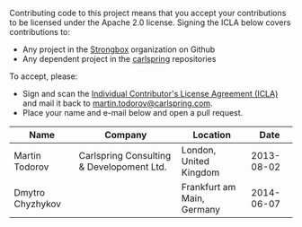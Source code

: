 

Contributing code to this project means that you accept your contributions to be 
licensed under the Apache 2.0 license. Signing the ICLA below covers contributions to:
* Any project in the [Strongbox](https://github.com/strongbox) organization on Github
* Any dependent project in the [carlspring](https://github.com/carlspring) repositories

To accept, please:
- Sign and scan the [Individual Contributor's License Agreement (ICLA)](https://github.com/strongbox/strongbox/blob/master/ICLA.md)
  and mail it back to [martin.todorov@carlspring.com](mailto:martin.todorov@carlspring.com).
- Place your name and e-mail below and open a pull request.

| Name                         | Company                                   | Location                                | Date       |
|------------------------------|-------------------------------------------|-----------------------------------------|------------|
| Martin Todorov               | Carlspring Consulting & Developoment Ltd. | London, United Kingdom                  | 2013-08-02 |
| Dmytro Chyzhykov             |                                           | Frankfurt am Main, Germany              | 2014-06-07 |
